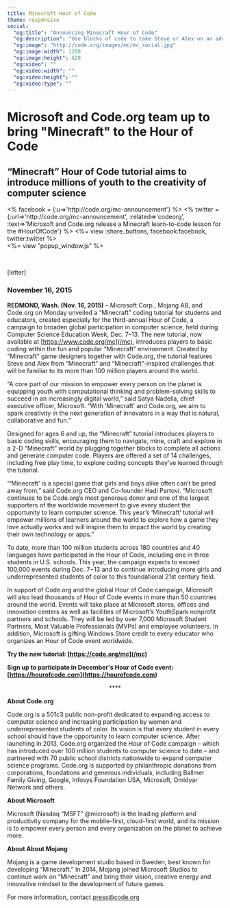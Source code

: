 ```yaml
---
title: Minecraft Hour of Code
theme: responsive
social:
  "og:title": "Announcing Minecraft Hour of Code"
  "og:description": "Use blocks of code to take Steve or Alex on an adventure through this Minecraft world."
  "og:image": "http://code.org/images/mc/mc_social.jpg"
  "og:image:width": 1200
  "og:image:height": 628
  "og:video": ""
  "og:video:width": ""
  "og:video:height": ""
  "og:video:type": ""
---
```


# Microsoft and Code.org team up to bring "Minecraft" to the Hour of Code
## “Minecraft” Hour of Code tutorial aims to introduce millions of youth to the creativity of computer science

<div style="float: left;">
<% facebook = {:u=>'http://code.org/mc-announcement'} %>
<% twitter = {:url=>'http://code.org/mc-announcement', :related=>'codeorg', :text=>'Microsoft and Code.org release a Minecraft learn-to-code lesson for the #HourOfCode'} %>
<%= view :share_buttons, facebook:facebook, twitter:twitter %>
</div>

<%= view "popup_window.js" %>

<br style="clear: both;">

[letter]

### November 16, 2015 

**REDMOND, Wash. (Nov. 16, 2015)** – Microsoft Corp., Mojang AB, and Code.org on Monday unveiled a “Minecraft” coding tutorial for students and educators, created especially for the third-annual Hour of Code, a campaign to broaden global participation in computer science, held during Computer Science Education Week, Dec. 7–13. The new tutorial, now available at [https://www.code.org/mc](/mc), introduces players to basic coding within the fun and popular “Minecraft” environment. Created by “Minecraft” game designers together with Code.org, the tutorial features Steve and Alex from “Minecraft” and “Minecraft”-inspired challenges that will be familiar to its more than 100 million players around the world.

“A core part of our mission to empower every person on the planet is equipping youth with computational thinking and problem-solving skills to succeed in an increasingly digital world,” said Satya Nadella, chief executive officer, Microsoft. “With ‘Minecraft’ and Code.org, we aim to spark creativity in the next generation of innovators in a way that is natural, collaborative and fun.”

Designed for ages 6 and up, the “Minecraft” tutorial introduces players to basic coding skills, encouraging them to navigate, mine, craft and explore in a 2-D “Minecraft” world by plugging together blocks to complete all actions and generate computer code. Players are offered a set of 14 challenges, including free play time, to explore coding concepts they’ve learned through the tutorial. 

“‘Minecraft’ is a special game that girls and boys alike often can’t be pried away from,” said Code.org CEO and Co-founder Hadi Partovi. “Microsoft continues to be Code.org’s most generous donor and one of the largest supporters of the worldwide movement to give every student the opportunity to learn computer science. This year’s ‘Minecraft’ tutorial will empower millions of learners around the world to explore how a game they love actually works and will inspire them to impact the world by creating their own technology or apps.” 

To date, more than 100 million students across 180 countries and 40 languages have participated in the Hour of Code, including one in three students in U.S. schools. This year, the campaign expects to exceed 100,000 events during Dec. 7−13 and to continue introducing more girls and underrepresented students of color to this foundational 21st century field. 

In support of Code.org and the global Hour of Code campaign, Microsoft will also lead thousands of Hour of Code events in more than 50 countries around the world. Events will take place at Microsoft stores, offices and innovation centers as well as facilities of Microsoft’s YouthSpark nonprofit partners and schools. They will be led by over 7,000 Microsoft Student Partners, Most Valuable Professionals (MVPs) and employee volunteers. In addition, Microsoft is gifting Windows Store credit to every educator who organizes an Hour of Code event worldwide. 

**Try the new tutorial: [https://code.org/mc](/mc)**

**Sign up to participate in December's Hour of Code event: [https://hourofcode.com](https://hourofcode.com)**

<center>****</center>

**About Code.org**

Code.org is a 501c3 public non-profit dedicated to expanding access to computer science and increasing participation by women and underrepresented students of color. Its vision is that every student in every school should have the opportunity to learn computer science. After launching in 2013, Code.org organized the Hour of Code campaign – which has introduced over 100 million students to computer science to date – and partnered with 70 public school districts nationwide to expand computer science programs. Code.org is supported by philanthropic donations from corporations, foundations and generous individuals, including Ballmer Family Giving, Google, Infosys Foundation USA, Microsoft, Omidyar Network and others.

 **About Microsoft**

Microsoft (Nasdaq “MSFT” @microsoft) is the leading platform and productivity company for the mobile-first, cloud-first world, and its mission is to empower every person and every organization on the planet to achieve more.

**About About Mojang**

Mojang is a game development studio based in Sweden, best known for developing “Minecraft.” In 2014, Mojang joined Microsoft Studios to continue work on “Minecraft” and bring their vision, creative energy and innovative mindset to the development of future games.


For more information, contact <a href="mailto:press@code.org">press@code.org</a>

